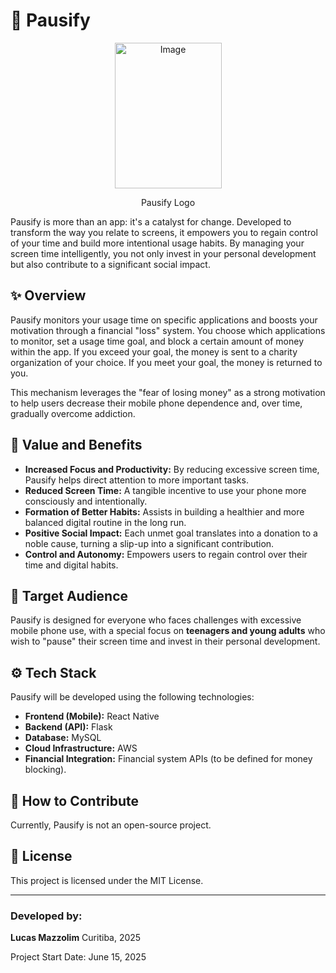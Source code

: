 # 📱 Pausify

<p align = "center">
  <img width="171" height="233" alt="Image" align = "center" src="https://github.com/user-attachments/assets/fb1ce335-cdaa-477a-a65c-9aa4b5881fac" />
</p>

<p align = "center">
  Pausify Logo
</p>

Pausify is more than an app: it's a catalyst for change. Developed to transform the way you relate to screens, it empowers you to regain control of your time and build more intentional usage habits. By managing your screen time intelligently, you not only invest in your personal development but also contribute to a significant social impact.

## ✨ Overview

Pausify monitors your usage time on specific applications and boosts your motivation through a financial "loss" system. You choose which applications to monitor, set a usage time goal, and block a certain amount of money within the app. If you exceed your goal, the money is sent to a charity organization of your choice. If you meet your goal, the money is returned to you.

This mechanism leverages the "fear of losing money" as a strong motivation to help users decrease their mobile phone dependence and, over time, gradually overcome addiction.

## 🚀 Value and Benefits

* **Increased Focus and Productivity:** By reducing excessive screen time, Pausify helps direct attention to more important tasks.
* **Reduced Screen Time:** A tangible incentive to use your phone more consciously and intentionally.
* **Formation of Better Habits:** Assists in building a healthier and more balanced digital routine in the long run.
* **Positive Social Impact:** Each unmet goal translates into a donation to a noble cause, turning a slip-up into a significant contribution.
* **Control and Autonomy:** Empowers users to regain control over their time and digital habits.

## 👥 Target Audience

Pausify is designed for everyone who faces challenges with excessive mobile phone use, with a special focus on **teenagers and young adults** who wish to "pause" their screen time and invest in their personal development.

## ⚙️ Tech Stack

Pausify will be developed using the following technologies:

* **Frontend (Mobile):** React Native
* **Backend (API):** Flask
* **Database:** MySQL
* **Cloud Infrastructure:** AWS
* **Financial Integration:** Financial system APIs (to be defined for money blocking).

## 🤝 How to Contribute

Currently, Pausify is not an open-source project.

## 📄 License

This project is licensed under the MIT License.

---

### **Developed by:**

**Lucas Mazzolim**
Curitiba, 2025

Project Start Date: June 15, 2025

